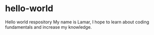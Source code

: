 # hello-world
Hello world respository
My name is Lamar, I hope to learn about coding fundamentals and increase my knowledge.

